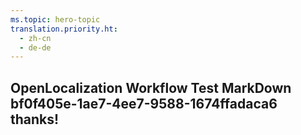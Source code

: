 ```yaml
---
ms.topic: hero-topic
translation.priority.ht: 
  - zh-cn
  - de-de
---
```

## OpenLocalization Workflow Test MarkDown bf0f405e-1ae7-4ee7-9588-1674ffadaca6 thanks!
